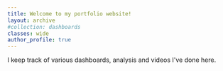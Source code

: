 ```yaml
---
title: Welcome to my portfolio website!
layout: archive
#collection: dashboards
classes: wide
author_profile: true
---
```


I keep track of various dashboards, analysis and videos I've done here.